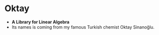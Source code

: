 # Oktay
- **A Library for Linear Algebra**
- Its names is coming from my famous Turkish chemist Oktay Sinanoğlu.